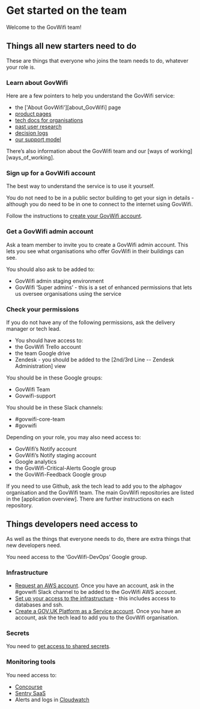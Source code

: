 # Get started on the team

Welcome to the GovWifi team!

## Things all new starters need to do

These are things that everyone who joins the team needs to do, whatever your role is.

### Learn about GovWifi

Here are a few pointers to help you understand the GovWifi service:
- the ['About GovWifi'][about_GovWifi] page
- [product pages](https://www.wifi.service.gov.uk/)
- [tech docs for organisations](https://docs.wifi.service.gov.uk/?_ga=2.156172923.1348269499.1609941932-1864904077.1607517711)
- [past user research](https://drive.google.com/drive/folders/1nf27YNimK2iwxwZsnDzzsrtp4v8OTurq)
- [decision logs](https://drive.google.com/drive/folders/1WJgAaziOdiRyalBq7Rp3GFM8twv4FQXD)
- [our support model](https://docs.google.com/document/d/1Z-F7RZ8Ogpr0U7VViRQhr5PSz0_PClGfRmN9zFvdRWo/edit#heading=h.fg506cktsnzs)

There’s also information about the GovWifi team and our [ways of working][ways_of_working].

### Sign up for a GovWifi account

The best way to understand the service is to use it yourself.

You do not need to be in a public sector building to get your sign in details - although you do need to be in one to connect to the internet using GovWifi.

Follow the instructions to [create your GovWifi account](https://www.wifi.service.gov.uk/about-govwifi/connect-to-govwifi/).

### Get a GovWifi admin account

Ask a team member to invite you to create a GovWifi admin account. This lets you see what organisations who offer GovWifi in their buildings can see.

You should also ask to be added to:
- GovWifi admin staging environment
- GovWifi ‘Super admins’ - this is a set of enhanced permissions that lets us oversee organisations using the service

### Check your permissions

If you do not have any of the following permissions, ask the delivery manager or tech lead.

- You should have access to:
- the GovWifi Trello account
- the team Google drive
- Zendesk - you should be added to the [2nd/3rd Line -- Zendesk Administration] view

You should be in these Google groups:
- GovWifi Team
- Govwifi-support

You should be in these Slack channels:
- #govwifi-core-team
- #govwifi

Depending on your role, you may also need access to:
- GovWifi’s Notify account
- GovWifi’s Notify staging account
- Google analytics
- the GovWifi-Critical-Alerts Google group
- the GovWifi-Feedback Google group

If you need to use Github, ask the tech lead to add you to the alphagov organisation and the GovWifi team. The main GovWifi repositories are listed in the [application overview]. There are further instructions on each repository.

## Things developers need access to

As well as the things that everyone needs to do, there are extra things that new developers need.

You need access to the ‘GovWifi-DevOps’ Google group.

### Infrastructure

- [Request an AWS account](https://gds-request-an-aws-account.cloudapps.digital/). Once you have an account, ask in the #govwifi Slack channel to be added to the GovWifi AWS account.
- [Set up your access to the infrastructure](https://govwifi-dev-docs.cloudapps.digital/accessing-the-infrastructure.html) - this includes access to databases and ssh.
- [Create a GOV.UK Platform as a Service account](https://docs.cloud.service.gov.uk/get_started.html#get-started). Once you have an account, ask the tech lead to add you to the GovWifi organisation.

### Secrets

You need to [get access to shared secrets](https://govwifi-dev-docs.cloudapps.digital/secrets.html).

### Monitoring tools

You need access to:
- [Concourse](https://cd.gds-reliability.engineering/)
- [Sentry SaaS](https://sentry.io/organizations/government-digital-services/projects/)
- Alerts and logs in [Cloudwatch](https://eu-west-2.console.aws.amazon.com/cloudwatch/home?region=eu-west-2#)
